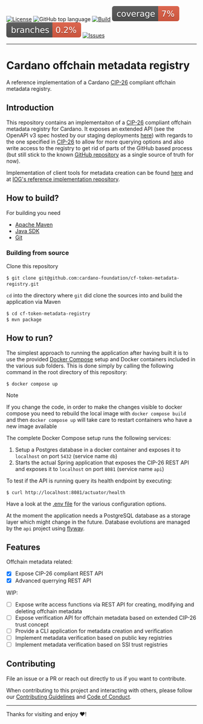 [![License](https://img.shields.io/github/license/cardano-foundation/cf-token-metadata-registry)](https://github.com/cardano-foundation/cf-token-metadata-registry/blob/main/LICENSE)
![GitHub top language](https://img.shields.io/github/languages/top/cardano-foundation/cf-token-metadata-registry)
[![Build](https://github.com/cardano-foundation/cf-token-metadata-registry/actions/workflows/main.yaml/badge.svg)](https://github.com/cardano-foundation/cf-token-metadata-registry/actions/workflows/main.yaml)
![coverage](https://github.com/cardano-foundation/cf-token-metadata-registry/blob/badges/jacoco.svg)
![branches](https://github.com/cardano-foundation/cf-token-metadata-registry/blob/badges/branches.svg)
[![Issues](https://img.shields.io/github/issues/cardano-foundation/cf-token-metadata-registry)](https://github.com/cardano-foundation/cf-token-metadata-registry/issues)

---

# Cardano offchain metadata registry

A reference implementation of a Cardano [CIP-26](https://github.com/cardano-foundation/CIPs/tree/master/CIP-0026) compliant offchain metadata registry.

## Introduction

This repository contains an implementaiton of a [CIP-26](https://github.com/cardano-foundation/CIPs/tree/master/CIP-0026) compliant offchain metadata registry for Cardano. It exposes an extended API (see the OpenAPI v3 spec hosted by our staging deployments [here](https://api.metadata.staging.cf-deployments.org/apidocs)) with regards to the one specified in [CIP-26](https://github.com/cardano-foundation/CIPs/tree/master/CIP-0026) to allow for more querying options and also write access to the registry to get rid of parts of the GitHub based process (but still stick to the known [GitHub repository](https://github.com/cardano-foundation/cardano-token-registry) as a single source of truth for now).

Implementation of client tools for metadata creation can be found [here](https://github.com/cardano-foundation/cf-metadata-app) and at [IOG's reference implementation repository](https://github.com/input-output-hk/offchain-metadata-tools).

## How to build?
For building you need
- [Apache Maven](https://maven.apache.org/)
- [Java SDK](https://adoptium.net/installation/)
- [Git](https://git-scm.com/)

### Building from source
Clone this repository
```console
$ git clone git@github.com:cardano-foundation/cf-token-metadata-registry.git
```

`cd` into the directory where `git` did clone the sources into and build the application via Maven
```console
$ cd cf-token-metadata-registry
$ mvn package
```

## How to run?

The simplest approach to running the application after having built it is to use the provided [Docker Compose](./docker-compose.yml) setup and Docker containers included in the various sub folders. This is done simply by calling the following command in the root directory of this repository:
```console
$ docker compose up
```

> [!NOTE]
> If you change the code, in order to make the changes visible to docker compose you need to rebuild the local image 
> with `docker compose build` and then `docker compose up` will take care to restart containers who have a new image available

The complete Docker Compose setup runs the following services:
1. Setup a Postgres database in a docker container and exposes it to `localhost` on port `5432` (service name `db`)
2. Starts the actual Spring application that exposes the CIP-26 REST API and exposes it to `localhost` on port `8081` (service name `api`)

To test if the API is running query its health endpoint by executing:
```console
$ curl http://localhost:8081/actuator/health
```

Have a look at the [.env file](./.env) for the various configuration options.

At the moment the application needs a PostgreSQL database as a storage layer which might change in the future. Database evolutions
are managed by the `api` project using [flyway](https://flywaydb.org/).

## Features

Offchain metadata related:
- [x] Expose CIP-26 compliant REST API
- [x] Advanced querrying REST API

WIP:
- [ ] Expose write access functions via REST API for creating, modifying and deleting offchain metadata
- [ ] Expose verification API for offchain metadata based on extended CIP-26 trust concept
- [ ] Provide a CLI application for metadata creation and verification
- [ ] Implement metadata verification based on public key registries
- [ ] Implement metadata verification based on SSI trust registries

## Contributing

File an issue or a PR or reach out directly to us if you want to contribute.

When contributing to this project and interacting with others, please follow our [Contributing Guidelines](./CONTRIBUTING.md) and [Code of Conduct](./CODE-OF-CONDUCT.md).

---

Thanks for visiting and enjoy :heart:!

